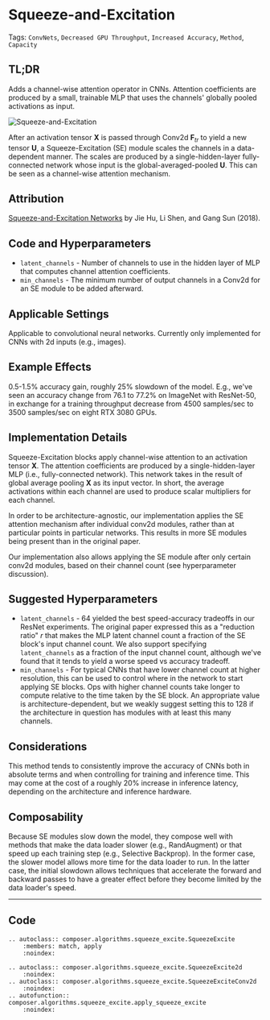 # Squeeze-and-Excitation

Tags: `ConvNets`, `Decreased GPU Throughput`, `Increased Accuracy`, `Method`, `Capacity`

## TL;DR

Adds a channel-wise attention operator in CNNs. Attention coefficients are produced by a small, trainable MLP that uses the channels' globally pooled activations as input.

![Squeeze-and-Excitation](https://storage.googleapis.com/docs.mosaicml.com/images/methods/squeeze-and-excitation.png)

After an activation tensor $\mathbf{X}$ is passed through Conv2d $\mathbf{F}_{tr}$ to yield a new tensor $\mathbf{U}$, a Squeeze-Excitation (SE) module scales the channels in a data-dependent manner. The scales are produced by a single-hidden-layer fully-connected network whose input is the global-averaged-pooled $\mathbf{U}$. This can be seen as a channel-wise attention mechanism.

## Attribution

[Squeeze-and-Excitation Networks](https://arxiv.org/abs/1709.01507) by Jie Hu, Li Shen, and Gang Sun (2018).

## Code and Hyperparameters

- `latent_channels` - Number of channels to use in the hidden layer of MLP that computes channel attention coefficients.
- `min_channels` - The minimum number of output channels in a Conv2d for an SE module to be added afterward.

## Applicable Settings

Applicable to convolutional neural networks. Currently only implemented for CNNs with 2d inputs (e.g., images).

## Example Effects

0.5-1.5%  accuracy gain, roughly 25% slowdown of the model. E.g., we've seen an accuracy change from 76.1 to 77.2% on ImageNet with ResNet-50, in exchange for a training throughput decrease from 4500 samples/sec to 3500 samples/sec on eight RTX 3080 GPUs.

## Implementation Details

Squeeze-Excitation blocks apply channel-wise attention to an activation tensor $\mathbf{X}$. The attention coefficients are produced by a single-hidden-layer MLP (i.e., fully-connected network). This network takes in the result of global average pooling $\mathbf{X}$ as its input vector. In short, the average activations within each channel are used to produce scalar multipliers for each channel.

In order to be architecture-agnostic, our implementation applies the SE attention mechanism after individual conv2d modules, rather than at particular points in particular networks. This results in more SE modules being present than in the original paper.

Our implementation also allows applying the SE module after only certain conv2d modules, based on their channel count (see hyperparameter discussion).

## Suggested Hyperparameters

- `latent_channels` - 64 yielded the best speed-accuracy tradeoffs in our ResNet experiments. The original paper expressed this as a "reduction ratio" $r$ that makes the MLP latent channel count a fraction of the SE block's input channel count. We also support specifying `latent_channels` as a fraction of the input channel count, although we've found that it tends to yield a worse speed vs accuracy tradeoff.
- `min_channels` - For typical CNNs that have lower channel count at higher resolution, this can be used to control where in the network to start applying SE blocks. Ops with higher channel counts take longer to compute relative to the time taken by the SE block. An appropriate value is architecture-dependent, but we weakly suggest setting this to 128 if the architecture in question has modules with at least this many channels.

## Considerations

This method tends to consistently improve the accuracy of CNNs both in absolute terms and when controlling for training and inference time. This may come at the cost of a roughly 20% increase in inference latency, depending on the architecture and inference hardware.

## Composability

Because SE modules slow down the model, they compose well with methods that make the data loader slower (e.g., RandAugment) or that speed up each training step (e.g., Selective Backprop). In the former case, the slower model allows more time for the data loader to run. In the latter case, the initial slowdown allows techniques that accelerate the forward and backward passes to have a greater effect before they become limited by the data loader's speed.


---

## Code
```{eval-rst}
.. autoclass:: composer.algorithms.squeeze_excite.SqueezeExcite
    :members: match, apply
    :noindex:

.. autoclass:: composer.algorithms.squeeze_excite.SqueezeExcite2d
    :noindex:
.. autoclass:: composer.algorithms.squeeze_excite.SqueezeExciteConv2d
    :noindex:
.. autofunction:: composer.algorithms.squeeze_excite.apply_squeeze_excite
    :noindex:
```
